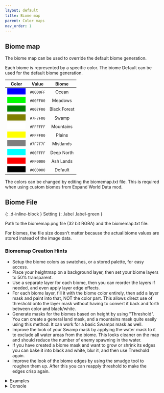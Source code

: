 ```yaml
---
layout: default
title: Biome map
parent: Color maps
nav_order: 1
---
```


## Biome map

The biome map can be used to override the default biome generation.

Each biome is represented by a specific color. The biome Default can be used for the default biome generation.

| Color                                  | Value     | Biome         |
|:--------------------------------------:|:---------:|:-------------:|
| ![ocean](../images/biomes/ocean.png)        | `#0000FF` | Ocean         |
| ![meadows](../images/biomes/meadows.png)      | `#00FF00` | Meadows       |
| ![blackforest](../images/biomes/black-forest.png) | `#007F00` | Black Forest  |
| ![swamp](../images/biomes/swamp.png)        | `#7F7F00` | Swamp         |
| ![mountains](../images/biomes/mountains.png)    | `#FFFFFF` | Mountains     |
| ![plains](../images/biomes/plains.png)       | `#FFFF00` | Plains        |
| ![mistlands](../images/biomes/mistlands.png)    | `#7F7F7F` | Mistlands     |
| ![deepnorth](../images/biomes/deep-north.png)   | `#00FFFF` | Deep North    |
| ![ashlands](../images/biomes/ash-lands.png)    | `#FF0000` | Ash Lands     |
| ![default](../images/biomes/none.png)         | `#000000` | Default          |

The colors can be changed by editing the biomemap.txt file. This is required when using custom biomes from Expand World Data mod.

## Biome File

{: .d-inline-block }
Setting
{: .label .label-green }

Path to the biomemap.png file (32 bit RGBA) and the biomemap.txt file.

For biomes, the file size doesn't matter because the actual biome values are stored instead of the image data.

### Biomemap Creation Hints

* Setup the biome colors as swatches, or a stored palette, for easy access.
* Place your heightmap on a background layer, then set your biome layers to 50% transparent.
* Use a separate layer for each biome, then you can reorder the layers if needed, and even apply layer edge effects.
* For each biome layer, fill it with the biome color entirely, then add a layer mask and paint into that, NOT the color part. This allows direct use of threshold onto the layer mask without having to convert it back and forth between color and black/white.
* Generate masks for the biomes based on height by using "Threshold". You can create a general land mask, and a mountains mask quite easily using this method. It can work for a basic Swamps mask as well.
* Improve the look of your Swamp mask by applying the water mask to it to exclude all water areas from the biome. This looks cleaner on the map and should reduce the number of enemy spawning in the water.
* If you have created a biome mask and want to grow or shrink its edges you can bake it into black and white, blur it, and then use Threshold again.
* Improve the look of the biome edges by using the smudge tool to roughen them up. After this you can reapply threshold to make the edges crisp again.

<details class="examples" markdown="block">
<summary>
Examples
</summary>
<img src="../images/maps/aus-biomemap.png" width="200" />
<img src="../images/maps/biomemap.png" width="200" />
<img src="../images/maps/middle-earth-biomemap.png" width="200" />
</details>

<details class="console" markdown="block">
<summary>
Console
</summary>
Command: `bc param b fn`
<br>
<img src="../images/console/bc-param-b-fn.gif" />
</details>

